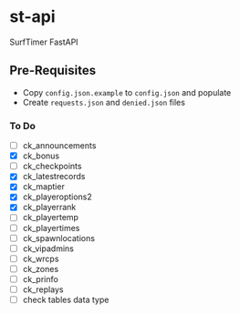 # st-api
SurfTimer FastAPI


## Pre-Requisites
- Copy `config.json.example` to `config.json` and populate
- Create `requests.json` and `denied.json` files


### To Do
- [ ] ck_announcements
- [x] ck_bonus
- [ ] ck_checkpoints
- [x] ck_latestrecords
- [x] ck_maptier
- [x] ck_playeroptions2
- [x] ck_playerrank
- [ ] ck_playertemp
- [ ] ck_playertimes
- [ ] ck_spawnlocations
- [ ] ck_vipadmins
- [ ] ck_wrcps
- [ ] ck_zones
- [ ] ck_prinfo
- [ ] ck_replays
- [ ] check tables data type
